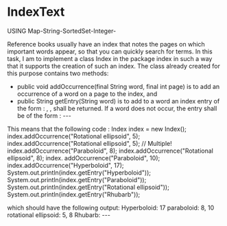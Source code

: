 # IndexText
USING Map-String-SortedSet-Integer-


Reference books usually have an index that notes the pages on which important words appear, so that you can quickly search for terms. In this task, I am to implement a class Index in the package index in such a way that it supports the creation of such an index. The class already created for this purpose contains two methods:
- public void addOccurrence(final String word, final int page) is to add an occurrence of a word on a page to the index, and
- public String getEntry(String word) is to add to a word an index entry of the form <word>: <page>, <page>, <page> shall be returned. If a word does not occur, the entry shall be of the form
<word>: ---

This means that the following code :
Index index = new Index(); 
index.addOccurrence("Rotational ellipsoid", 5); 
index.addOccurrence("Rotational ellipsoid", 5); 
// Multiple! 
index.addOccurrence("Paraboloid", 8); 
index.addOccurrence("Rotational ellipsoid", 8); 
index. addOccurrence("Paraboloid", 10); 
index.addOccurrence("Hyperboloid", 17); 
System.out.println(index.getEntry("Hyperboloid")); 
System.out.println(index.getEntry("Paraboloid")); 
System.out.println(index.getEntry("Rotational ellipsoid")); 
System.out.println(index.getEntry("Rhubarb"));

which should have the following output:
Hyperboloid: 17
paraboloid: 8, 10
rotational ellipsoid: 5, 8
Rhubarb: ---
